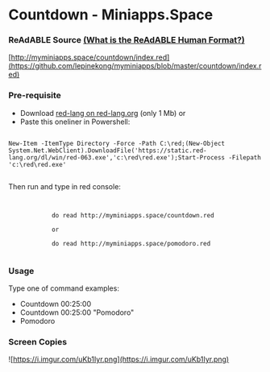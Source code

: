 
# Countdown - Miniapps.Space


### ReAdABLE Source [(What is the ReAdABLE Human Format?)](http://readablehumanformat.com)

[http://myminiapps.space/countdown/index.red](https://github.com/lepinekong/myminiapps/blob/master/countdown/index.red)


### Pre-requisite


- Download [red-lang on red-lang.org](https://www.red-lang.org/p/download.html) (only 1 Mb)
or
- Paste this oneliner in Powershell:



```

New-Item -ItemType Directory -Force -Path C:\red;(New-Object System.Net.WebClient).DownloadFile('https://static.red-lang.org/dl/win/red-063.exe','c:\red\red.exe');Start-Process -Filepath 'c:\red\red.exe'            
        
```


Then run and type in red console: 


```


            do read http://myminiapps.space/countdown.red

            or

            do read http://myminiapps.space/pomodoro.red
        
```



### Usage

Type one of command examples:

- Countdown 00:25:00
- Countdown 00:25:00 "Pomodoro"
- Pomodoro


### Screen Copies

![https://i.imgur.com/uKb1Iyr.png](https://i.imgur.com/uKb1Iyr.png)
                    
